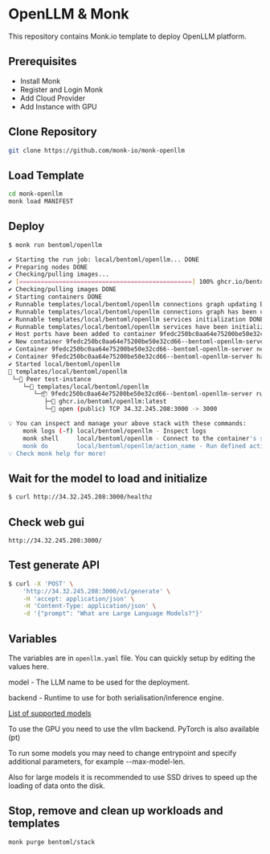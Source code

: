 # OpenLLM & Monk

This repository contains Monk.io template to deploy OpenLLM platform.

## Prerequisites

- Install Monk
- Register and Login Monk
- Add Cloud Provider
- Add Instance with GPU

## Clone Repository

```bash
git clone https://github.com/monk-io/monk-openllm
```

## Load Template

```bash
cd monk-openllm
monk load MANIFEST
```

## Deploy

```bash
$ monk run bentoml/openllm

✔ Starting the run job: local/bentoml/openllm... DONE
✔ Preparing nodes DONE
✔ Checking/pulling images...
✔ [================================================] 100% ghcr.io/bentoml/openllm:latest test-instance
✔ Checking/pulling images DONE
✔ Starting containers DONE
✔ Runnable templates/local/bentoml/openllm connections graph updating DONE
✔ Runnable templates/local/bentoml/openllm connections graph has been updated DONE
✔ Runnable templates/local/bentoml/openllm services initialization DONE
✔ Runnable templates/local/bentoml/openllm services have been initialized DONE
✔ Host ports have been added to container 9fedc250bc0aa64e75200be50e32cd66--bentoml-openllm-server DONE
✔ New container 9fedc250bc0aa64e75200be50e32cd66--bentoml-openllm-server created DONE
✔ Container 9fedc250bc0aa64e75200be50e32cd66--bentoml-openllm-server network has been configured DONE
✔ Container 9fedc250bc0aa64e75200be50e32cd66--bentoml-openllm-server has been started DONE
✔ Started local/bentoml/openllm
🔩 templates/local/bentoml/openllm
 └─🧊 Peer test-instance
    └─🔩 templates/local/bentoml/openllm 
       └─📦 9fedc250bc0aa64e75200be50e32cd66--bentoml-openllm-server running
          ├─🧩 ghcr.io/bentoml/openllm:latest      
          └─🔌 open (public) TCP 34.32.245.208:3000 -> 3000

💡 You can inspect and manage your above stack with these commands:
	monk logs (-f) local/bentoml/openllm - Inspect logs
	monk shell     local/bentoml/openllm - Connect to the container's shell
	monk do        local/bentoml/openllm/action_name - Run defined action (if exists)
💡 Check monk help for more!

```

## Wait for the model to load and initialize
```bash
$ curl http://34.32.245.208:3000/healthz
```

## Check web gui

```
http://34.32.245.208:3000/
```

## Test generate API

```bash
$ curl -X 'POST' \
    'http://34.32.245.208:3000/v1/generate' \
    -H 'accept: application/json' \
    -H 'Content-Type: application/json' \
    -d '{"prompt": "What are Large Language Models?"}'
```

## Variables

The variables are in `openllm.yaml` file. You can quickly setup by editing the values here.

model - The LLM name to be used for the deployment.

backend - Runtime to use for both serialisation/inference engine.

[List of supported models](https://github.com/bentoml/OpenLLM/tree/main?tab=readme-ov-file#-supported-models)

To use the GPU you need to use the vllm backend. PyTorch is also available (pt)

To run some models you may need to change entrypoint and specify additional parameters, for example --max-model-len.

Also for large models it is recommended to use SSD drives to speed up the loading of data onto the disk.

## Stop, remove and clean up workloads and templates

```bash
monk purge bentoml/stack
```
